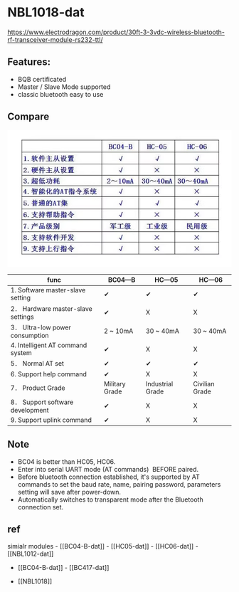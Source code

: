 
# NBL1018-dat 

https://www.electrodragon.com/product/30ft-3-3vdc-wireless-bluetooth-rf-transceiver-module-rs232-ttl/

## Features:

- BQB certificated
- Master / Slave Mode supported
- classic bluetooth easy to use

## Compare

![](2023-10-19-13-52-14.png)

| func                               | BC04—B         | HC—05            | HC—06          |
| ---------------------------------- | -------------- | ---------------- | -------------- |
| 1. Software master-slave setting   | ✔              | ✔                | ✔              |
| 2． Hardware master-slave settings | ✔              | X                | X              |
| 3． Ultra-low power consumption    | 2 ~ 10mA       | 30 ~ 40mA        | 30 ~ 40mA      |
| 4. Intelligent AT command system   | ✔              | X                | X              |
| 5． Normal AT set                  | ✔              | ✔                | ✔              |
| 6. Support help command            | ✔              | X                | X              |
| 7． Product Grade                  | Military Grade | Industrial Grade | Civilian Grade |
| 8． Support software development   | ✔              | X                | X              |
| 9. Support uplink command          | ✔              | X                | X              |



## Note 

- BC04 is better than HC05, HC06.
- Enter into serial UART mode (AT commands)  BEFORE paired.
- Before bluetooth connection established, it's supported by AT commands to set the baud rate, name, pairing password, parameters setting will save after power-down.  
- Automatically switches to transparent mode after the Bluetooth connection set.


## ref 

simialr modules - [[BC04-B-dat]] - [[HC05-dat]] - [[HC06-dat]] - [[NBL1012-dat]]


- [[BC04-B-dat]] - [[BC417-dat]]

- [[NBL1018]]
